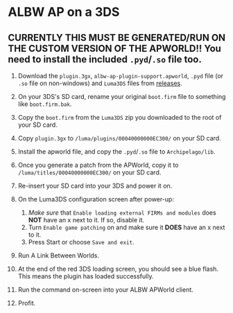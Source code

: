 # ALBW AP on a 3DS

## CURRENTLY THIS MUST BE GENERATED/RUN ON THE CUSTOM VERSION OF THE APWORLD!! You need to install the included `.pyd`/`.so` file too.

1. Download the `plugin.3gx`, `albw-ap-plugin-support.apworld`, `.pyd` file (or `.so` file on non-windows) and `Luma3DS` files from [releases](https://github.com/LittlestCube/albw-ap-plugin/releases/latest).

2. On your 3DS's SD card, rename your original `boot.firm` file to something like `boot.firm.bak`.

3. Copy the `boot.firm` from the `Luma3DS` zip you downloaded to the root of your SD card.

4. Copy `plugin.3gx` to `/luma/plugins/00040000000EC300/` on your SD card.

5. Install the apworld file, and copy the `.pyd`/`.so` file to `Archipelago/lib`.

6. Once you generate a patch from the APWorld, copy it to `/luma/titles/00040000000EC300/` on your SD card.

7. Re-insert your SD card into your 3DS and power it on.

8. On the Luma3DS configuration screen after power-up:

	1. _Make sure_ that `Enable loading external FIRMs and modules` does **NOT** have an x next to it. If so, disable it.
	2. Turn `Enable game patching` on and make sure it **DOES** have an x next to it.
	3. Press Start or choose `Save and exit`.

9. Run A Link Between Worlds.

10. At the end of the red 3DS loading screen, you should see a blue flash. This means the plugin has loaded successfully.

11. Run the command on-screen into your ALBW APWorld client.

12. Profit.